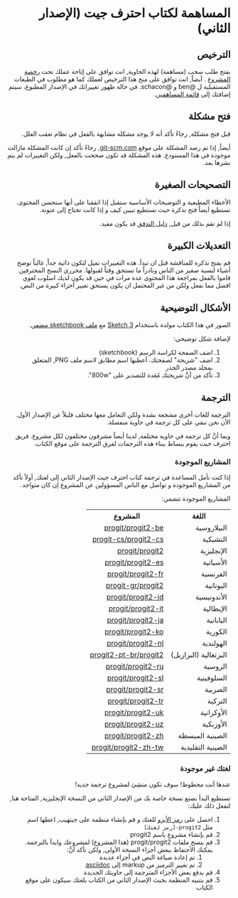 <p><h1 dir='rtl'>المساهمة لكتاب احترف جيت (الإصدار الثاني)</h1></p>

<p><h2 dir='rtl'>الترخيص</h2></p>

<p dir='rtl'>بفتح طلب سحب (مساهمة) لهذه الحاوية, انت توافق على إتاحة عملك تحت <a href='https://github.com/progit/progit2/blob/master/LICENSE.asc'>رخصة المشروع</a>
. أيضاً, انت توافق على منح هذا الترخيص لعملك كما هو مطلوب في الطبعات المستقبلية ل @ben و @schacon. في حالة ظهور تغييراتك في الإصدار المطبوع، سيتم إضافتك إلى <a href='https://github.com/progit/progit2/blob/master/book/contributors.asc'>قائمة المساهمين</a>.
</p>

<p><h2 dir='rtl'>فتح مشكلة</h2></p>

<p dir='rtl'>قبل فتح مشكلة, رجاءً تأكد أنه لا يوجد مشكلة مشابهة بالفعل في نظام تعقب العلل.</p>

<p dir='rtl'>أيضاً, إذا تم رصد المشكلة على موقع <a href='https://git-scm.com'>git-scm.com</a>, رجاءً تأكد إن كانت المشكلة مازالت موجودة في هذا المستودع. هذه المشكلة قد تكون صححت بالفعل, ولكن التغييرات لم يتم نشرها بعد.</p>

<p><h2 dir='rtl'>التصحيحات الصغيرة</h2></p>

<p dir='rtl'>الأخطاء المطبعية و التوضيحات الأساسية ستقبل إذا اتفقنا على أنها ستحسن المحتوى. تستطيع أيضاً فتح تذكرة حيث نستطيع تبيين كيف و إذا كانت تحتاج إلى عنونة.</p>

<p dir='rtl'>إذا لم تقم بذلك من قبل, <a href='https://guides.github.com/introduction/flow/'>دليل التدفق</a> قد يكون مفيد.</p>

<p><h2 dir='rtl'>التعديلات الكبيرة</h2></p>

<p dir='rtl'>قم بفتح تذكرة للمناقشة قبل ان تبدأ. هذه التغييرات تميل لتكون ذاتية جداً, غالباً توضح أشياء لنسبة صغير من الناس ونادراً ما تستحق وقتاً لقبولها. محرري النسخ المحترفين قاموا بالفعل بمراجعة هذا المحتوى عدة مرات في حين قد يكون لديك اسلوب لغوي افضل مما نفعل ولكن من غير المحتمل ان يكون يستحق تغيير أجزاء كبيرة من النص.</p>

<p><h2 dir='rtl'>الأشكال التوضيحية</h2></p>

<p dir='rtl'>الصور في هذا الكتاب مولدة باستخدام
<a href='https://www.sketchapp.com/'>Sketch 3</a> مع <a href='https://github.com/progit2-ar/progit2/blob/master/diagram-source/progit.sketch'>ملف sketchbook مضمن</a>.
</p>

<p dir='rtl'>لإضافة شكل توضيحي:</p>

<ol dir='rtl'>
  <li>اضف الصفحة لكراسة الرسم (sketchbook)</li>
  <li>اضف "شريحة" لصفحتك. أعطيها اسم مطابق لاسم ملف PNG, المتعلق بمجلد مصدر الجذر</li>
  <li>تأكد من أنَّ شريحتك مُعَدة للتصدير على "800w".</li>
</ol>

<p><h2 dir='rtl'>الترجمة</h2></p>

<p dir='rtl'>الترجمة للغات أخرى مشجعة بشدة ولكن التعامل معها مختلف قليلاً عن الإصدار الأول. الأن نحن نبقي على كل ترجمة في حاوية منفصلة.</p>

<p dir='rtl'>وبما أنَّ كل ترجمة في حاوية مختلفة, لدينا أيضاً مشرفون مختلفون لكل مشروع. فريق احترف جيت يقوم ببساط ببناء هذه الترجمات لفرق الترجمة على موقع الكتاب.</p>

<p><h3 dir='rtl'>المشاريع الموجودة</h3></p>

<p dir='rtl'>إذا كنت تأمل المساعدة في ترجمة كتاب احترف جيت الإصدار الثاني إلى لغتك, أولاً تأكد من المشاريع الموجودة و تواصل مع الناس المسؤولين عن المشروع إن كان متواجد.</p>

<p dir='rtl'>المشاريع الموجودة تتضمن:</p>

<table dir='rtl'>
  <tr>
    <th>اللغة</th>
    <th>المشروع</th>
  </tr>
  <tr>
    <td>البيلاروسية</td>
    <td><a href='https://github.com/progit/progit2-be'>progit/progit2-be</a></td>
  </tr>
  <tr>
    <td>التشيكية</td>
    <td><a href='https://github.com/progit-cs/progit2-cs'>progit-cs/progit2-cs</a></td>
  </tr>
  <tr>
    <td>الإنجليزية</td>
    <td><a href='https://github.com/progit/progit2'>progit/progit2</a></td>
  </tr>
  <tr>
    <td>الأسبانية</td>
    <td><a href='https://github.com/progit/progit2-es'>progit/progit2-es</a></td>
  </tr>
  <tr>
    <td>الفرنسية</td>
    <td><a href='https://github.com/progit/progit2-fr'>progit/progit2-fr</a></td>
  </tr>
  <tr>
    <td>اليونانية</td>
    <td><a href='https://github.com/progit-gr/progit2'>progit-gr/progit2</a></td>
  </tr>
  <tr>
    <td>الأندونيسية</td>
    <td><a href='https://github.com/progit/progit2-id'>progit/progit2-id</a></td>
  </tr>
  <tr>
    <td>الإيطالية</td>
    <td><a href='https://github.com/progit/progit2-it'>progit/progit2-it</a></td>
  </tr>
  <tr>
    <td>اليابانية</td>
    <td><a href='https://github.com/progit/progit2-ja'>progit/progit2-ja</a></td>
  </tr>
  <tr>
    <td>الكورية</td>
    <td><a href='https://github.com/progit/progit2-ko'>progit/progit2-ko</a></td>
  </tr>
  <tr>
    <td>الهولندية</td>
    <td><a href='https://github.com/progit/progit2-nl'>progit/progit2-nl</a></td>
  </tr>
  <tr>
    <td>البرتغالية (البرازيل)</td>
    <td><a href='https://github.com/progit2-pt-br/progit2'>progit2-pt-br/progit2</a></td>
  </tr>
  <tr>
    <td>الروسية</td>
    <td><a href='https://github.com/progit/progit2-ru'>progit/progit2-ru</a></td>
  </tr>
  <tr>
    <td>السلوفينية</td>
    <td><a href='https://github.com/progit/progit2-sl'>progit/progit2-sl</a></td>
  </tr>
  <tr>
    <td>الصربية</td>
    <td><a href='https://github.com/progit/progit2-sr'>progit/progit2-sr</a></td>
  </tr>
  <tr>
    <td>التركية</td>
    <td><a href='https://github.com/progit/progit2-tr'>progit/progit2-tr</a></td>
  </tr>
  <tr>
    <td>الأوكرانية</td>
    <td><a href='https://github.com/progit/progit2-uk'>progit/progit2-uk</a></td>
  </tr>
  <tr>
    <td>الأوزبكية</td>
    <td><a href='https://github.com/progit/progit2-uz'>progit/progit2-uz</a></td>
  </tr>
  <tr>
    <td>الصينية المبسطة</td>
    <td><a href='https://github.com/progit/progit2-zh'>progit/progit2-zh</a></td>
  </tr>
  <tr>
    <td>الصينية التقليدية</td>
    <td><a href='https://github.com/progit/progit2-zh-tw'>progit/progit2-zh-tw</a></td>
  </tr>
</table>

<p><h3 dir='rtl'>لغتك غير موجودة</h3></p>

<p dir='rtl'>عندها أنت محظوظ! سوف تكون منشِئ لمشروع ترجمة جديد!</p>

<p dir='rtl'>تستطيع البدأ بصنع نسخة خاصة بك من الإصدار الثاني من النسخة الإنجليزية, المتاحة هنا, لتفعل ذلك عليك:</p>

<ol dir='rtl'>
<li>احصل على <a href='https://en.wikipedia.org/wiki/List_of_ISO_639-1_codes'>رمز الأيزو</a> للغتك و قم بإنشاء منظمة على جيتهيب, اعطها اسم مثل <code>progit2-[رمز لغتك]</code></li>
<li>قم بإنشاء مشروع باسم progit2</li>
<li>قم بنسخ ملفات progit/progit2 (هذا المشروع) لمشروعك وابدأ بالترجمة. يمكنك الأحتفاظ ببعض أجزاء النسخة الأولى, ولكن تأكد أنَّ:
  <ol dir='rtl'>
    <li>تم إعادة صياغة النص في أجزاء عديدة</li>
    <li>تم تغيير الترميز من markup إلى <a href='http://asciidoc.org/'>asciidoc</a></li>
  </ol>
</li>
<li>قم بدفع بعض الأجزاء المترجمة إلى حاويتك الجديدة</li>
<li>قم بتنبيه المنظمة بحيث الإصدار الثاني من الكتاب بلغتك سيكون على موقع الكتاب</li>
